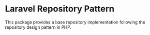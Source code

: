 # Laravel Repository Pattern

This package provides a base repository implementation following the repository design pattern in PHP.